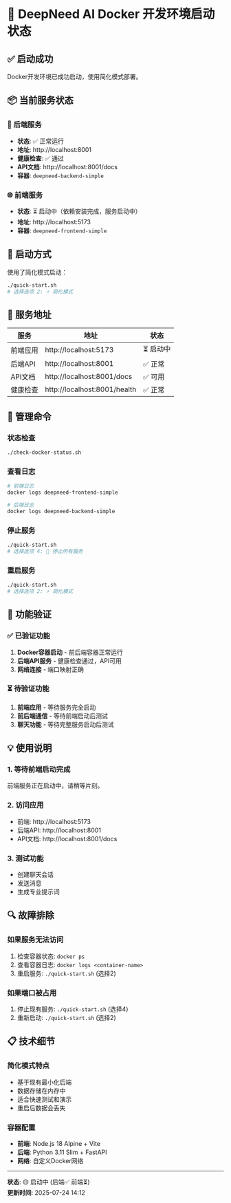 # 🐳 DeepNeed AI Docker 开发环境启动状态

## ✅ 启动成功

Docker开发环境已成功启动，使用简化模式部署。

## 📦 当前服务状态

### 🔧 后端服务
- **状态**: ✅ 正常运行
- **地址**: http://localhost:8001
- **健康检查**: ✅ 通过
- **API文档**: http://localhost:8001/docs
- **容器**: `deepneed-backend-simple`

### 🌐 前端服务
- **状态**: ⏳ 启动中（依赖安装完成，服务启动中）
- **地址**: http://localhost:5173
- **容器**: `deepneed-frontend-simple`

## 🚀 启动方式

使用了简化模式启动：
```bash
./quick-start.sh
# 选择选项 2: ⚡ 简化模式
```

## 📡 服务地址

| 服务 | 地址 | 状态 |
|------|------|------|
| 前端应用 | http://localhost:5173 | ⏳ 启动中 |
| 后端API | http://localhost:8001 | ✅ 正常 |
| API文档 | http://localhost:8001/docs | ✅ 可用 |
| 健康检查 | http://localhost:8001/health | ✅ 正常 |

## 🔧 管理命令

### 状态检查
```bash
./check-docker-status.sh
```

### 查看日志
```bash
# 前端日志
docker logs deepneed-frontend-simple

# 后端日志
docker logs deepneed-backend-simple
```

### 停止服务
```bash
./quick-start.sh
# 选择选项 4: 🛑 停止所有服务
```

### 重启服务
```bash
./quick-start.sh
# 选择选项 2: ⚡ 简化模式
```

## 🎯 功能验证

### ✅ 已验证功能
1. **Docker容器启动** - 前后端容器正常运行
2. **后端API服务** - 健康检查通过，API可用
3. **网络连接** - 端口映射正确

### ⏳ 待验证功能
1. **前端应用** - 等待服务完全启动
2. **前后端通信** - 等待前端启动后测试
3. **聊天功能** - 等待完整服务启动后测试

## 💡 使用说明

### 1. 等待前端启动完成
前端服务正在启动中，请稍等片刻。

### 2. 访问应用
- 前端: http://localhost:5173
- 后端API: http://localhost:8001
- API文档: http://localhost:8001/docs

### 3. 测试功能
- 创建聊天会话
- 发送消息
- 生成专业提示词

## 🔍 故障排除

### 如果服务无法访问
1. 检查容器状态: `docker ps`
2. 查看容器日志: `docker logs <container-name>`
3. 重启服务: `./quick-start.sh` (选择2)

### 如果端口被占用
1. 停止现有服务: `./quick-start.sh` (选择4)
2. 重新启动: `./quick-start.sh` (选择2)

## 📋 技术细节

### 简化模式特点
- 基于现有最小化后端
- 数据存储在内存中
- 适合快速测试和演示
- 重启后数据会丢失

### 容器配置
- **前端**: Node.js 18 Alpine + Vite
- **后端**: Python 3.11 Slim + FastAPI
- **网络**: 自定义Docker网络

---

**状态**: 🟡 启动中 (后端✅ 前端⏳)  
**更新时间**: 2025-07-24 14:12 